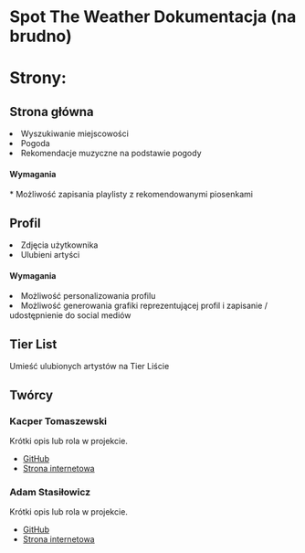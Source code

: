 <h1>Spot The Weather Dokumentacja (na brudno)</h1>

<h1>Strony:</h1>
<h2>Strona główna</h2>
<li>Wyszukiwanie miejscowości</li>
<li>Pogoda</li>
<li>Rekomendacje muzyczne na podstawie pogody</li>

<h4>Wymagania</h4>
* Możliwość zapisania playlisty z rekomendowanymi piosenkami

<h2>Profil</h2>
<li>Zdjęcia użytkownika</li>
<li>Ulubieni artyści</li>
<h4>Wymagania</h4>
<li>Możliwość personalizowania profilu</li>
<li>Możliwość generowania grafiki reprezentującej profil i zapisanie / udostępnienie do social mediów</li>

<h2>Tier List</h2>
Umieść ulubionych artystów na Tier Liście

## Twórcy

### Kacper Tomaszewski

Krótki opis lub rola w projekcie.

- [GitHub](https://github.com/username)
- [Strona internetowa](https://www.example.com)

### Adam Stasiłowicz

Krótki opis lub rola w projekcie.

- [GitHub](https://github.com/username)
- [Strona internetowa](https://www.example.com)

